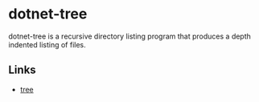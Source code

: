 # dotnet-tree

dotnet-tree is a recursive directory listing program that produces a depth indented listing of files.

## Links

- [tree](http://mama.indstate.edu/users/ice/tree/)
